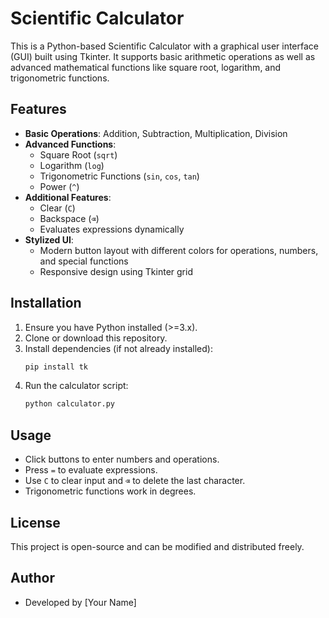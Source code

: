 # Scientific Calculator

This is a Python-based Scientific Calculator with a graphical user interface (GUI) built using Tkinter. It supports basic arithmetic operations as well as advanced mathematical functions like square root, logarithm, and trigonometric functions.

## Features
- **Basic Operations**: Addition, Subtraction, Multiplication, Division
- **Advanced Functions**:
  - Square Root (`sqrt`)
  - Logarithm (`log`)
  - Trigonometric Functions (`sin`, `cos`, `tan`)
  - Power (`^`)
- **Additional Features**:
  - Clear (`C`)
  - Backspace (`⌫`)
  - Evaluates expressions dynamically
- **Stylized UI**:
  - Modern button layout with different colors for operations, numbers, and special functions
  - Responsive design using Tkinter grid

## Installation
1. Ensure you have Python installed (>=3.x).
2. Clone or download this repository.
3. Install dependencies (if not already installed):
   ```sh
   pip install tk
   ```
4. Run the calculator script:
   ```sh
   python calculator.py
   ```

## Usage
- Click buttons to enter numbers and operations.
- Press `=` to evaluate expressions.
- Use `C` to clear input and `⌫` to delete the last character.
- Trigonometric functions work in degrees.


## License
This project is open-source and can be modified and distributed freely.

## Author
- Developed by [Your Name]
